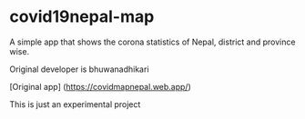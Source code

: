 # covid19nepal-map
A simple app that shows the corona statistics of Nepal, district and province wise. 

Original developer is bhuwanadhikari 

[Original app] (https://covidmapnepal.web.app/)

This is just an experimental project
